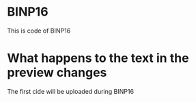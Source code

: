 # BINP16
This is code of BINP16

#  What happens to the text in the preview changes
The first cide will be uploaded during BINP16

